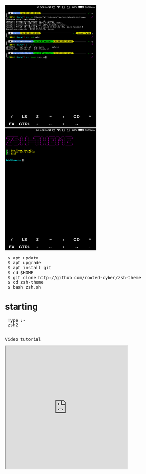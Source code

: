 <img src="https://github.com/rooted-cyber/image-upload/raw/master/zsh1.png" style="width:300px;height:400px;">
<img src="https://github.com/rooted-cyber/image-upload/raw/master/zsh2.png" style="width:300px;height:400px;">

<pre>
 $ apt update
 $ apt upgrade
 $ apt install git
 $ cd $HOME
 $ git clone http://github.com/rooted-cyber/zsh-theme
 $ cd zsh-theme
 $ bash zsh.sh </pre>

 
 
 # starting
 
 <pre> Type :-
 zsh2
 </pre>
<pre>
Video tutorial
</pre>

<iframe width="400" height="400" src="https://youtu.be/2krTPrMHG80">
